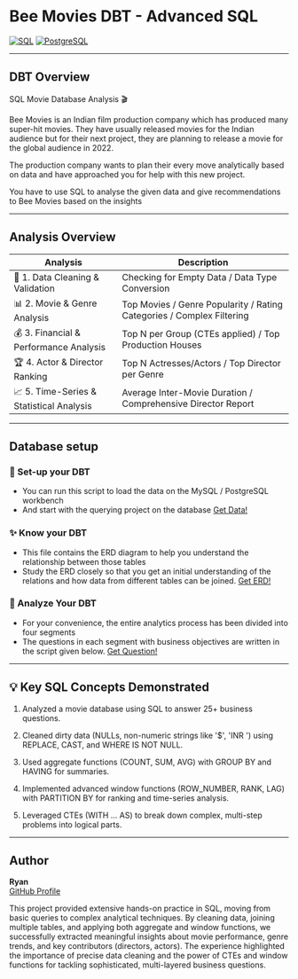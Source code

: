 # Bee Movies DBT - Advanced SQL

[![SQL](https://img.shields.io/badge/Built%20With-SQL-blue)](https://en.wikipedia.org/wiki/SQL) 
[![PostgreSQL](https://img.shields.io/badge/PostgreSQL-336791?logo=postgresql&logoColor=white)](https://www.postgresql.org/)

---

## DBT Overview

SQL Movie Database Analysis 🎬

Bee Movies is an Indian film production company which has produced many super-hit movies. They have usually released movies for the Indian audience but for their next project, they are planning to release a movie for the global audience in 2022.

The production company wants to plan their every move analytically based on data and have approached you for help with this new project.

You have to use SQL to analyse the given data and give recommendations to Bee Movies based on the insights

---

## Analysis Overview

| Analysis                        | Description                                      |
| ------------------------------- | ------------------------------------------------ |
|🧹 1. Data Cleaning & Validation| Checking for Empty Data / Data Type Conversion   |
|📊 2. Movie & Genre Analysis    | Top Movies / Genre Popularity / Rating Categories / Complex Filtering  |
|💰 3. Financial & Performance Analysis| Top N per Group (CTEs applied) / Top Production Houses     |
|🏆 4. Actor & Director Ranking | Top N Actresses/Actors / Top Director per Genre  |
|📈 5. Time-Series & Statistical Analysis | Average Inter-Movie Duration / Comprehensive Director Report  |

---

## Database setup

### 📝 Set-up your DBT
  - You can run this script to load the data on the MySQL / PostgreSQL workbench
  - And start with the querying project on the database
[Get Data!](https://raw.githubusercontent.com/ndlryan/AdvanceSQL-Analysis-for-Beemovies/refs/heads/main/import-data.sql)

### ✨ Know your DBT
  - This file contains the ERD diagram to help you understand the relationship between those tables
  - Study the ERD closely so that you get an initial understanding of the relations and how data from different tables can be joined.
[Get ERD!](https://github.com/ndlryan/AdvanceSQL-Analysis-for-Beemovies/raw/main/ERD.xlsx)

### 🔎 Analyze Your DBT
  - For your convenience, the entire analytics process has been divided into four segments
  - The questions in each segment with business objectives are written in the script given below.
[Get Question!](https://raw.githubusercontent.com/ndlryan/AdvanceSQL-Analysis-for-Beemovies/refs/heads/main/bee-movies-question.sql)

---

## 💡 Key SQL Concepts Demonstrated

1. Analyzed a movie database using SQL to answer 25+ business questions.

2. Cleaned dirty data (NULLs, non-numeric strings like '$', 'INR ') using REPLACE, CAST, and WHERE IS NOT NULL.

3. Used aggregate functions (COUNT, SUM, AVG) with GROUP BY and HAVING for summaries.

4. Implemented advanced window functions (ROW_NUMBER, RANK, LAG) with PARTITION BY for ranking and time-series analysis.

5. Leveraged CTEs (WITH ... AS) to break down complex, multi-step problems into logical parts.

---

## Author

**Ryan**  
[GitHub Profile](https://github.com/ndlryan)

This project provided extensive hands-on practice in SQL, moving from basic queries to complex analytical techniques. By cleaning data, joining multiple tables, and applying both aggregate and window functions, we successfully extracted meaningful insights about movie performance, genre trends, and key contributors (directors, actors). The experience highlighted the importance of precise data cleaning and the power of CTEs and window functions for tackling sophisticated, multi-layered business questions.
